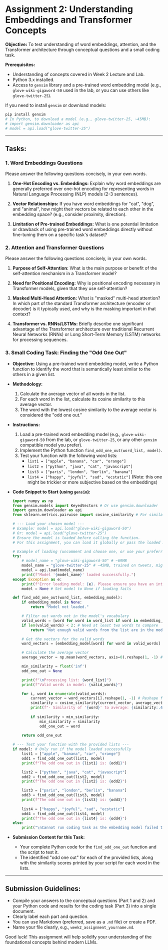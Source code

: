 # Assignment 2: Understanding Embeddings and Transformer Concepts

**Objective:** To test understanding of word embeddings, attention, and the Transformer architecture through conceptual questions and a small coding task.

**Prerequisites:**
*   Understanding of concepts covered in Week 2 Lecture and Lab.
*   Python 3.x installed.
*   Access to `gensim` library and a pre-trained word embedding model (e.g., `glove-wiki-gigaword-50` used in the lab, or you can use others like `glove-twitter-25`).

If you need to install `gensim` or download models:
```bash
pip install gensim
# In Python, to download a model (e.g., glove-twitter-25, ~45MB):
# import gensim.downloader as api
# model = api.load("glove-twitter-25")
```

---

## Tasks:

### 1. Word Embeddings Questions

Please answer the following questions concisely, in your own words.

1.  **One-Hot Encoding vs. Embeddings:**
    Explain why word embeddings are generally preferred over one-hot encoding for representing words in Natural Language Processing (NLP) models (2-3 sentences).

2.  **Vector Relationships:**
    If you have word embeddings for "cat", "dog", and "animal", how might their vectors be related to each other in the embedding space? (e.g., consider proximity, direction).

3.  **Limitation of Pre-trained Embeddings:**
    What is one potential limitation or drawback of using pre-trained word embeddings directly without fine-tuning them on a specific task's dataset?

### 2. Attention and Transformer Questions

Please answer the following questions concisely, in your own words.

1.  **Purpose of Self-Attention:**
    What is the main purpose or benefit of the self-attention mechanism in a Transformer model?

2.  **Need for Positional Encoding:**
    Why is positional encoding necessary in Transformer models, given that they use self-attention?

3.  **Masked Multi-Head Attention:**
    What is "masked" multi-head attention? In which part of the standard Transformer architecture (encoder or decoder) is it typically used, and why is the masking important in that context?

4.  **Transformer vs. RNNs/LSTMs:**
    Briefly describe one significant advantage of the Transformer architecture over traditional Recurrent Neural Networks (RNNs) or Long Short-Term Memory (LSTM) networks for processing sequences.

### 3. Small Coding Task: Finding the "Odd One Out"

*   **Objective:** Using a pre-trained word embedding model, write a Python function to identify the word that is semantically least similar to the others in a given list.

*   **Methodology:**
    1.  Calculate the average vector of all words in the list.
    2.  For each word in the list, calculate its cosine similarity to this average vector.
    3.  The word with the lowest cosine similarity to the average vector is considered the "odd one out."

*   **Instructions:**
    1.  Load a pre-trained word embedding model (e.g., `glove-wiki-gigaword-50` from the lab, or `glove-twitter-25`, or any other `gensim` compatible model you prefer).
    2.  Implement the Python function `find_odd_one_out(word_list, model)`.
    3.  Test your function with the following word lists:
        *   `list1 = ["apple", "banana", "car", "orange"]`
        *   `list2 = ["python", "java", "cat", "javascript"]`
        *   `list3 = ["paris", "london", "berlin", "banana"]`
        *   `list4 = ["happy", "joyful", "sad", "ecstatic"]` (Note: this one might be trickier or more subjective based on the embeddings)

*   **Code Snippet to Start (using `gensim`):**

    ```python
    import numpy as np
    from gensim.models import KeyedVectors # Or use gensim.downloader
    import gensim.downloader as api
    from sklearn.metrics.pairwise import cosine_similarity # For similarity calculation

    # --- Load your chosen model ---
    # Example: model = api.load("glove-wiki-gigaword-50")
    # Or: model = api.load("glove-twitter-25")
    # Ensure the model is loaded before calling the function.
    # For this assignment, you can load it globally or pass the loaded model object.
    
    # Example of loading (uncomment and choose one, or use your preferred method)
    try:
        # model_name = "glove-wiki-gigaword-50" # ~69MB
        model_name = "glove-twitter-25" # ~45MB, trained on tweets, might give interesting results
        model = api.load(model_name)
        print(f"Model '{model_name}' loaded successfully.")
    except Exception as e:
        print(f"Error loading model: {e}. Please ensure you have an internet connection or the model is cached.")
        model = None # Set model to None if loading fails

    def find_odd_one_out(word_list, embedding_model):
        if embedding_model is None:
            return "Model not loaded."

        # Filter out words not in the model's vocabulary
        valid_words = [word for word in word_list if word in embedding_model.key_to_index]
        if len(valid_words) < 2: # Need at least two words to compare
            return "Not enough valid words from the list are in the model's vocabulary."

        # Get the vectors for the valid words
        word_vectors = [embedding_model[word] for word in valid_words]

        # Calculate the average vector
        average_vector = np.mean(word_vectors, axis=0).reshape(1, -1) # Reshape for cosine_similarity

        min_similarity = float('inf')
        odd_one_out = None

        print(f"\nProcessing list: {word_list}")
        print(f"Valid words in model: {valid_words}")

        for i, word in enumerate(valid_words):
            current_vector = word_vectors[i].reshape(1, -1) # Reshape for cosine_similarity
            similarity = cosine_similarity(current_vector, average_vector)[0][0]
            print(f"- Similarity of '{word}' to average: {similarity:.4f}")
            
            if similarity < min_similarity:
                min_similarity = similarity
                odd_one_out = word
        
        return odd_one_out

    # --- Test your function with the provided lists ---
    if model: # Only run if the model loaded successfully
        list1 = ["apple", "banana", "car", "orange"]
        odd1 = find_odd_one_out(list1, model)
        print(f"The odd one out in {list1} is: {odd1}")

        list2 = ["python", "java", "cat", "javascript"]
        odd2 = find_odd_one_out(list2, model)
        print(f"The odd one out in {list2} is: {odd2}")

        list3 = ["paris", "london", "berlin", "banana"]
        odd3 = find_odd_one_out(list3, model)
        print(f"The odd one out in {list3} is: {odd3}")
        
        list4 = ["happy", "joyful", "sad", "ecstatic"]
        odd4 = find_odd_one_out(list4, model)
        print(f"The odd one out in {list4} is: {odd4}")
    else:
        print("\nCannot run coding task as the embedding model failed to load.")

    ```

*   **Submission Content for this Task:**
    *   Your complete Python code for the `find_odd_one_out` function and the script to test it.
    *   The identified "odd one out" for each of the provided lists, along with the similarity scores printed by your script for each word in the lists.

---

## Submission Guidelines:

*   Compile your answers to the conceptual questions (Part 1 and 2) and your Python code and results for the coding task (Part 3) into a single document.
*   Clearly label each part and question.
*   You can use Markdown (preferred, save as a `.md` file) or create a PDF.
*   Name your file clearly, e.g., `week2_assignment_yourname.md`.

Good luck! This assignment will help solidify your understanding of the foundational concepts behind modern LLMs.
